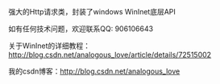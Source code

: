强大的Http请求类，封装了windows WinInet底层API

如有任何技术问题，欢迎联系QQ: 906106643

关于WinInet的详细教程：http://blog.csdn.net/analogous_love/article/details/72515002

我的csdn博客：http://blog.csdn.net/analogous_love
